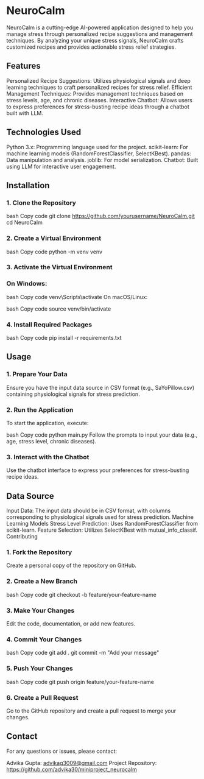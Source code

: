 # NeuroCalm

NeuroCalm is a cutting-edge AI-powered application designed to help you manage stress through personalized recipe suggestions and management techniques. By analyzing your unique stress signals, NeuroCalm crafts customized recipes and provides actionable stress relief strategies.

## Features
Personalized Recipe Suggestions: Utilizes physiological signals and deep learning techniques to craft personalized recipes for stress relief.
Efficient Management Techniques: Provides management techniques based on stress levels, age, and chronic diseases.
Interactive Chatbot: Allows users to express preferences for stress-busting recipe ideas through a chatbot built with LLM.

## Technologies Used
Python 3.x: Programming language used for the project.
scikit-learn: For machine learning models (RandomForestClassifier, SelectKBest).
pandas: Data manipulation and analysis.
joblib: For model serialization.
Chatbot: Built using LLM for interactive user engagement.

## Installation
### 1. Clone the Repository
bash
Copy code
git clone https://github.com/yourusername/NeuroCalm.git
cd NeuroCalm
### 2. Create a Virtual Environment
bash
Copy code
python -m venv venv
### 3. Activate the Virtual Environment

### On Windows:

bash
Copy code
venv\Scripts\activate
On macOS/Linux:

bash
Copy code
source venv/bin/activate
### 4. Install Required Packages
bash
Copy code
pip install -r requirements.txt

## Usage
### 1. Prepare Your Data
Ensure you have the input data source in CSV format (e.g., SaYoPillow.csv) containing physiological signals for stress prediction.

### 2. Run the Application
To start the application, execute:

bash
Copy code
python main.py
Follow the prompts to input your data (e.g., age, stress level, chronic diseases).

### 3. Interact with the Chatbot
Use the chatbot interface to express your preferences for stress-busting recipe ideas.

## Data Source
Input Data: The input data should be in CSV format, with columns corresponding to physiological signals used for stress prediction.
Machine Learning Models
Stress Level Prediction: Uses RandomForestClassifier from scikit-learn.
Feature Selection: Utilizes SelectKBest with mutual_info_classif.
Contributing
### 1. Fork the Repository
Create a personal copy of the repository on GitHub.

### 2. Create a New Branch
bash
Copy code
git checkout -b feature/your-feature-name
### 3. Make Your Changes
Edit the code, documentation, or add new features.

### 4. Commit Your Changes
bash
Copy code
git add .
git commit -m "Add your message"
### 5. Push Your Changes
bash
Copy code
git push origin feature/your-feature-name
### 6. Create a Pull Request
Go to the GitHub repository and create a pull request to merge your changes.

## Contact
For any questions or issues, please contact:

Advika Gupta: advikag3009@gmail.com
Project Repository: https://github.com/advika30/miniproject_neurocalm

